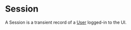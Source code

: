 # Session

A Session is a transient record of a [User](http://supergiant.readthedocs.io/en/v1.0.0/Concepts/user/) logged-in to the UI.